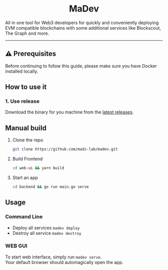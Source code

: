 <h1 align="center"> MaDev </h1>
All in one tool for Web3 developers for quickly and conveniently deploying EVM compatible blockchains with some additional services like Blockscout, The Graph and more.  

---

## ⚠️ Prerequisites

Before continuing to follow this guide, please make sure you have Docker installed locally.

## How to use it

### 1. Use release

Download the binary for you machine from the [latest releases](https://github.com/madz-lab/madev/releases).

## Manual build

1. Clone the repo

    ```bash
    git clone https://github.com/madz-lab/madev.git
    ```

2. Build Frontend

    ```bash
    cd web-ui && yarn build
    ```

3. Start an app

    ```bash
    cd backend && go run main.go serve
    ```
## Usage
### Command Line
* Deploy all services `madev deploy`
* Destroy all service `madev destroy`

### WEB GUI
To start web interface, simply run `madev serve`.    
Your default browser should automagically open the app.